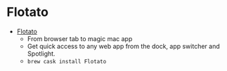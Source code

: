 # Flotato
- [Flotato](https://flotato.com/)
  -  From browser tab to magic mac app
  - Get quick access to any web app from the dock, app switcher and Spotlight.
  - `brew cask install Flotato`
